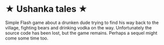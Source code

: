 # ★ Ushanka tales ★
Simple Flash game about a drunken dude trying to find his way back to the village, fighting bears and drinking vodka on the way.
Unfortunately the source code has been lost, but the game remains. Perhaps a sequel might come some time too. 
